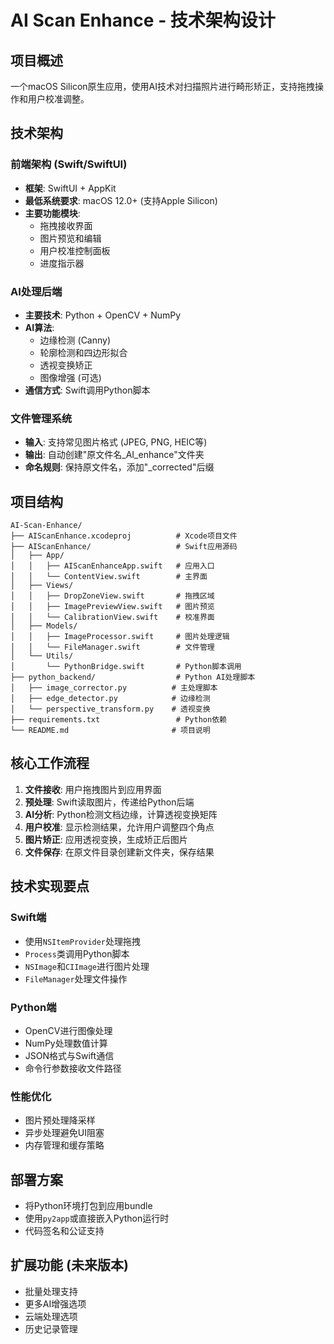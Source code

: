 # AI Scan Enhance - 技术架构设计

## 项目概述
一个macOS Silicon原生应用，使用AI技术对扫描照片进行畸形矫正，支持拖拽操作和用户校准调整。

## 技术架构

### 前端架构 (Swift/SwiftUI)
- **框架**: SwiftUI + AppKit
- **最低系统要求**: macOS 12.0+ (支持Apple Silicon)
- **主要功能模块**:
  - 拖拽接收界面
  - 图片预览和编辑
  - 用户校准控制面板
  - 进度指示器

### AI处理后端
- **主要技术**: Python + OpenCV + NumPy
- **AI算法**:
  - 边缘检测 (Canny)
  - 轮廓检测和四边形拟合
  - 透视变换矫正
  - 图像增强 (可选)
- **通信方式**: Swift调用Python脚本

### 文件管理系统
- **输入**: 支持常见图片格式 (JPEG, PNG, HEIC等)
- **输出**: 自动创建"原文件名_AI_enhance"文件夹
- **命名规则**: 保持原文件名，添加"_corrected"后缀

## 项目结构
```
AI-Scan-Enhance/
├── AIScanEnhance.xcodeproj          # Xcode项目文件
├── AIScanEnhance/                   # Swift应用源码
│   ├── App/
│   │   ├── AIScanEnhanceApp.swift   # 应用入口
│   │   └── ContentView.swift        # 主界面
│   ├── Views/
│   │   ├── DropZoneView.swift       # 拖拽区域
│   │   ├── ImagePreviewView.swift   # 图片预览
│   │   └── CalibrationView.swift    # 校准界面
│   ├── Models/
│   │   ├── ImageProcessor.swift     # 图片处理逻辑
│   │   └── FileManager.swift        # 文件管理
│   └── Utils/
│       └── PythonBridge.swift       # Python脚本调用
├── python_backend/                  # Python AI处理脚本
│   ├── image_corrector.py          # 主处理脚本
│   ├── edge_detector.py            # 边缘检测
│   └── perspective_transform.py    # 透视变换
├── requirements.txt                 # Python依赖
└── README.md                       # 项目说明
```

## 核心工作流程

1. **文件接收**: 用户拖拽图片到应用界面
2. **预处理**: Swift读取图片，传递给Python后端
3. **AI分析**: Python检测文档边缘，计算透视变换矩阵
4. **用户校准**: 显示检测结果，允许用户调整四个角点
5. **图片矫正**: 应用透视变换，生成矫正后图片
6. **文件保存**: 在原文件目录创建新文件夹，保存结果

## 技术实现要点

### Swift端
- 使用`NSItemProvider`处理拖拽
- `Process`类调用Python脚本
- `NSImage`和`CIImage`进行图片处理
- `FileManager`处理文件操作

### Python端
- OpenCV进行图像处理
- NumPy处理数值计算
- JSON格式与Swift通信
- 命令行参数接收文件路径

### 性能优化
- 图片预处理降采样
- 异步处理避免UI阻塞
- 内存管理和缓存策略

## 部署方案
- 将Python环境打包到应用bundle
- 使用`py2app`或直接嵌入Python运行时
- 代码签名和公证支持

## 扩展功能 (未来版本)
- 批量处理支持
- 更多AI增强选项
- 云端处理选项
- 历史记录管理
